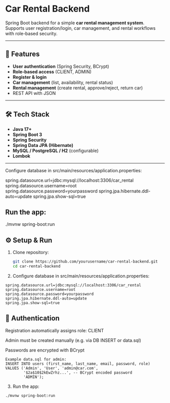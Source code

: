 # Car Rental Backend

Spring Boot backend for a simple **car rental management system**.  
Supports user registration/login, car management, and rental workflows with role-based security.

---

## 🚀 Features
- **User authentication** (Spring Security, BCrypt)
- **Role-based access** (CLIENT, ADMIN)
- **Register & login**
- **Car management** (list, availability, rental status)
- **Rental management** (create rental, approve/reject, return car)
- REST API with JSON

---

## 🛠️ Tech Stack
- **Java 17+**
- **Spring Boot 3**
- **Spring Security**
- **Spring Data JPA (Hibernate)**
- **MySQL / PostgreSQL / H2** (configurable)
- **Lombok**

---
Configure database in src/main/resources/application.properties:

spring.datasource.url=jdbc:mysql://localhost:3306/car_rental
spring.datasource.username=root
spring.datasource.password=yourpassword
spring.jpa.hibernate.ddl-auto=update
spring.jpa.show-sql=true


## Run the app:

./mvnw spring-boot:run
## ⚙️ Setup & Run

1. Clone repository:
   ```bash
   git clone https://github.com/yourusername/car-rental-backend.git
   cd car-rental-backend
   ```
2. Configure database in src/main/resources/application.properties:
```
spring.datasource.url=jdbc:mysql://localhost:3306/car_rental
spring.datasource.username=root
spring.datasource.password=yourpassword
spring.jpa.hibernate.ddl-auto=update
spring.jpa.show-sql=true
```



## 🔑 Authentication

Registration automatically assigns role: CLIENT

Admin must be created manually (e.g. via DB INSERT or data.sql)

Passwords are encrypted with BCrypt

```
Example data.sql for admin:
INSERT INTO users (first_name, last_name, email, password, role)
VALUES ('Admin', 'User', 'admin@car.com',
        '$2a$10$2kEwZrhz...', -- BCrypt encoded password
        'ADMIN');
```


3. Run the app:
```
./mvnw spring-boot:run
```
